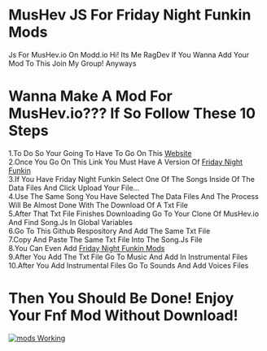 # MusHev JS For Friday Night Funkin Mods
Js For MusHev.io On Modd.io
Hi! Its Me RagDev If You Wanna Add Your Mod To This Join My Group!
Anyways 
# Wanna Make A Mod For MusHev.io??? If So Follow These 10 Steps
1.To Do So Your Going To Have To Go On This [Website](https://cabalex.github.io/fnf-song-converter/) <br />
2.Once You Go On This Link You Must Have A Version Of [Friday Night Funkin](ninja-muffin24.itch.io/funkin) <br />
3.If You Have Friday Night Funkin Select One Of The Songs Inside Of The Data Files And Click Upload Your File... <br />
4.Use The Same Song You Have Selected The Data Files And The Process Will Be Almost Done With The Download Of A Txt File <br />
5.After That Txt File Finishes Downloading Go To Your Clone Of MusHev.io And Find Song.Js In Global Variables <br />
6.Go To This Github Respository And Add The Same Txt File <br />
7.Copy And Paste The Same Txt File Into The Song.Js File <br />
8.You Can Even Add [Friday Night Funkin Mods](https://gamebanana.com/games/8694) <br />
9.After You Add The Txt File Go To Music And Add In Instrumental Files <br />
10.After You Add Instrumental Files Go To Sounds And Add Voices Files <br />
# Then You Should Be Done! Enjoy Your Fnf Mod Without Download!
[![mods Working](https://badgen.net/badge/txt%20downloads/1627?color=red)](https://beta.modd.io/mushev)
